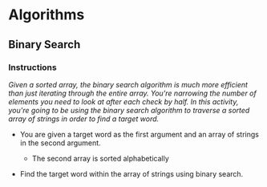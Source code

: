 # Algorithms

## Binary Search

### Instructions

_Given a sorted array, the binary search algorithm is much more efficient than just iterating through the entire array. You're narrowing the number of elements you need to look at after each check by half. In this activity, you're going to be using the binary search algorithm to traverse a sorted array of strings in order to find a target word._

* You are given a target word as the first argument and an array of strings in the second argument.
    * The second array is sorted alphabetically

* Find the target word within the array of strings using binary search.

